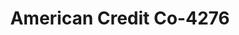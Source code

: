 ---
f_zip-code: 80002
f_state-code: CO
title: American Credit Co-4276
f_phone: 303-425-1111
f_city-only: Arvada
f_address: 7709 Ralston Road Arvada
f_location-unique-id: '4276'
slug: american-credit-co-4276
updated-on: '2024-05-30T13:46:58.046Z'
created-on: '2024-05-30T13:36:59.803Z'
published-on: '2024-05-30T13:54:32.469Z'
f_city-state: cms/city/arvada-co.md
f_company: cms/company/american-credit-co.md
f_state: cms/state/colorado.md
layout: '[payday-loan].html'
tags: payday-loan
---